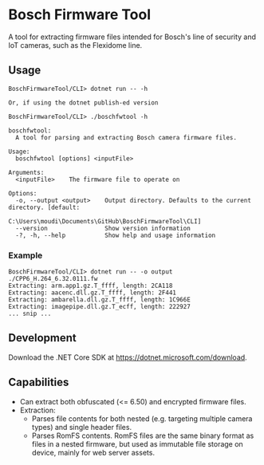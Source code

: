 # Bosch Firmware Tool
A tool for extracting firmware files intended for Bosch's line of security and IoT cameras, such as the Flexidome line.

## Usage
```
BoschFirmwareTool/CLI> dotnet run -- -h 

Or, if using the dotnet publish-ed version

BoschFirmwareTool/CLI> ./boschfwtool -h

boschfwtool:
  A tool for parsing and extracting Bosch camera firmware files.

Usage:
  boschfwtool [options] <inputFile>

Arguments:
  <inputFile>    The firmware file to operate on

Options:
  -o, --output <output>    Output directory. Defaults to the current directory. [default:
                           C:\Users\moudi\Documents\GitHub\BoschFirmwareTool\CLI]
  --version                Show version information
  -?, -h, --help           Show help and usage information
```

### Example
```
BoschFirmwareTool/CLI> dotnet run -- -o output ./CPP6_H.264_6.32.0111.fw
Extracting: arm.app1.gz.T_ffff, length: 2CA118
Extracting: aacenc.dll.gz.T_ffff, length: 2F441
Extracting: ambarella.dll.gz.T_ffff, length: 1C966E
Extracting: imagepipe.dll.gz.T_ecff, length: 222927
... snip ...
```

## Development
Download the .NET Core SDK at https://dotnet.microsoft.com/download.

## Capabilities
* Can extract both obfuscated (<= 6.50) and encrypted firmware files.
* Extraction:
    * Parses file contents for both nested (e.g. targeting multiple camera types) and single header files.
    * Parses RomFS contents. RomFS files are the same binary format as files in a nested firmware, but used as immutable file storage on device, mainly for web server assets.
